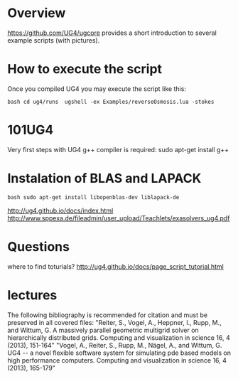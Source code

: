 # Overview
https://github.com/UG4/ugcore provides a short introduction to several example scripts (with pictures).


# How to execute the script
Once you compiled UG4 you may execute the script like this:

`` bash
cd ug4/runs 
ugshell -ex Examples/reverseOsmosis.lua -stokes
``


# 101UG4
Very first steps with UG4
g++ compiler is required:
sudo apt-get install g++

# Instalation of BLAS and LAPACK
``bash
sudo apt-get install libopenblas-dev liblapack-de
``

http://ug4.github.io/docs/index.html
http://www.sppexa.de/fileadmin/user_upload/Teachlets/exasolvers_ug4.pdf

# Questions
where to find toturials? http://ug4.github.io/docs/page_script_tutorial.html


# lectures
 The following bibliography is recommended for citation and must be
  preserved in all covered files:
  "Reiter, S., Vogel, A., Heppner, I., Rupp, M., and Wittum, G. A massively
   parallel geometric multigrid solver on hierarchically distributed grids.
    Computing and visualization in science 16, 4 (2013), 151-164"
 "Vogel, A., Reiter, S., Rupp, M., Nägel, A., and Wittum, G. UG4 -- a novel
    flexible software system for simulating pde based models on high performance
  computers. Computing and visualization in science 16, 4 (2013), 165-179"
